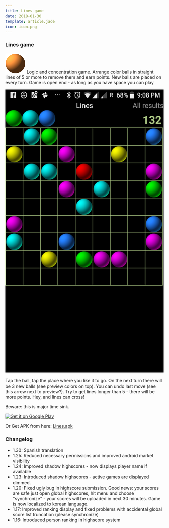 ```yaml
---
title: Lines game
date: 2018-01-30
template: article.jade
icon: icon.png
---
```


### Lines game


![game-icon](icon.png)
Logic and concentration game. Arrange color balls in straight lines of 5 
or more to remove them and earn points. New balls are placed on every turn. 
Game is open end - as long as you have space you can play

<span class="more"></span>

![Screenshot](screenshot.png)

Tap the ball,  tap the place where you like it to go. On the next turn there will be 3 new balls (see preview colors on top). 
You can undo last move (see this arrow next to preview?).  Try to get  lines longer than 5 - there will be more points.  Hey, and lines can cross!

Beware: this is major time sink. 


<a href='https://play.google.com/store/apps/details?id=de.pribluda.games.android.lines&pcampaignid=MKT-Other-global-all-co-prtnr-py-PartBadge-Mar2515-1'><img alt='Get it on Google Play' src='https://play.google.com/intl/en_us/badges/images/generic/en_badge_web_generic.png'/></a>


Or Get APK from here: [Lines.apk](lines.apk)



### Changelog

 - 1.30: Spanish translation
 - 1.25: Reduced necessary permissions and improved android market visibility
 - 1.24: Improved shadow highscores - now displays player name if available
 - 1.23: Introduced shadow highscores - active games are displayed dimmed. 
 - 1.20: Fixed ugly bug in highscore submission. Good news: your scores are safe just open global highscores,  hit menu and choose "synchronize" - your scores will be uploaded in next 30 minutes.  Game is now localized to korean language.
 - 1.17: Improved ranking display and fixed problems with accidental global score list truncation (please synchronize)
 - 1.16: Introduced person ranking in highscore system

 

